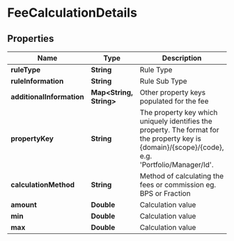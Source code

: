 

# FeeCalculationDetails


## Properties

Name | Type | Description | Notes
------------ | ------------- | ------------- | -------------
**ruleType** | **String** | Rule Type | 
**ruleInformation** | **String** | Rule Sub Type | 
**additionalInformation** | **Map&lt;String, String&gt;** | Other property keys populated for the fee | 
**propertyKey** | **String** | The property key which uniquely identifies the property. The format for the property key is {domain}/{scope}/{code}, e.g. &#39;Portfolio/Manager/Id&#39;. | 
**calculationMethod** | **String** | Method of calculating the fees or commission eg. BPS or Fraction | 
**amount** | **Double** | Calculation value | 
**min** | **Double** | Calculation value | 
**max** | **Double** | Calculation value | 



